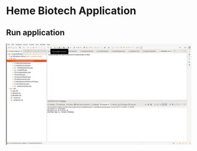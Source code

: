 # Heme Biotech Application

## Run application 
![Run BioTech](https://github.com/PaulBisserier/Project_DA_Java_EN_Come_to_the_Rescue_of_a_Java_Application/blob/master/Project02Eclipse/img_doc/run_application.png)

